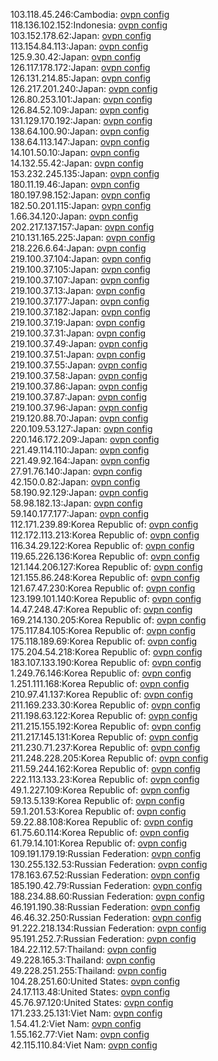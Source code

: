 103.118.45.246:Cambodia: [ovpn config](vpn/103_118_45_246.ovpn)  
118.136.102.152:Indonesia: [ovpn config](vpn/118_136_102_152.ovpn)  
103.152.178.62:Japan: [ovpn config](vpn/103_152_178_62.ovpn)  
113.154.84.113:Japan: [ovpn config](vpn/113_154_84_113.ovpn)  
125.9.30.42:Japan: [ovpn config](vpn/125_9_30_42.ovpn)  
126.117.178.172:Japan: [ovpn config](vpn/126_117_178_172.ovpn)  
126.131.214.85:Japan: [ovpn config](vpn/126_131_214_85.ovpn)  
126.217.201.240:Japan: [ovpn config](vpn/126_217_201_240.ovpn)  
126.80.253.101:Japan: [ovpn config](vpn/126_80_253_101.ovpn)  
126.84.52.109:Japan: [ovpn config](vpn/126_84_52_109.ovpn)  
131.129.170.192:Japan: [ovpn config](vpn/131_129_170_192.ovpn)  
138.64.100.90:Japan: [ovpn config](vpn/138_64_100_90.ovpn)  
138.64.113.147:Japan: [ovpn config](vpn/138_64_113_147.ovpn)  
14.101.50.10:Japan: [ovpn config](vpn/14_101_50_10.ovpn)  
14.132.55.42:Japan: [ovpn config](vpn/14_132_55_42.ovpn)  
153.232.245.135:Japan: [ovpn config](vpn/153_232_245_135.ovpn)  
180.11.19.46:Japan: [ovpn config](vpn/180_11_19_46.ovpn)  
180.197.98.152:Japan: [ovpn config](vpn/180_197_98_152.ovpn)  
182.50.201.115:Japan: [ovpn config](vpn/182_50_201_115.ovpn)  
1.66.34.120:Japan: [ovpn config](vpn/1_66_34_120.ovpn)  
202.217.137.157:Japan: [ovpn config](vpn/202_217_137_157.ovpn)  
210.131.165.225:Japan: [ovpn config](vpn/210_131_165_225.ovpn)  
218.226.6.64:Japan: [ovpn config](vpn/218_226_6_64.ovpn)  
219.100.37.104:Japan: [ovpn config](vpn/219_100_37_104.ovpn)  
219.100.37.105:Japan: [ovpn config](vpn/219_100_37_105.ovpn)  
219.100.37.107:Japan: [ovpn config](vpn/219_100_37_107.ovpn)  
219.100.37.13:Japan: [ovpn config](vpn/219_100_37_13.ovpn)  
219.100.37.177:Japan: [ovpn config](vpn/219_100_37_177.ovpn)  
219.100.37.182:Japan: [ovpn config](vpn/219_100_37_182.ovpn)  
219.100.37.19:Japan: [ovpn config](vpn/219_100_37_19.ovpn)  
219.100.37.31:Japan: [ovpn config](vpn/219_100_37_31.ovpn)  
219.100.37.49:Japan: [ovpn config](vpn/219_100_37_49.ovpn)  
219.100.37.51:Japan: [ovpn config](vpn/219_100_37_51.ovpn)  
219.100.37.55:Japan: [ovpn config](vpn/219_100_37_55.ovpn)  
219.100.37.58:Japan: [ovpn config](vpn/219_100_37_58.ovpn)  
219.100.37.86:Japan: [ovpn config](vpn/219_100_37_86.ovpn)  
219.100.37.87:Japan: [ovpn config](vpn/219_100_37_87.ovpn)  
219.100.37.96:Japan: [ovpn config](vpn/219_100_37_96.ovpn)  
219.120.88.70:Japan: [ovpn config](vpn/219_120_88_70.ovpn)  
220.109.53.127:Japan: [ovpn config](vpn/220_109_53_127.ovpn)  
220.146.172.209:Japan: [ovpn config](vpn/220_146_172_209.ovpn)  
221.49.114.110:Japan: [ovpn config](vpn/221_49_114_110.ovpn)  
221.49.92.164:Japan: [ovpn config](vpn/221_49_92_164.ovpn)  
27.91.76.140:Japan: [ovpn config](vpn/27_91_76_140.ovpn)  
42.150.0.82:Japan: [ovpn config](vpn/42_150_0_82.ovpn)  
58.190.92.129:Japan: [ovpn config](vpn/58_190_92_129.ovpn)  
58.98.182.13:Japan: [ovpn config](vpn/58_98_182_13.ovpn)  
59.140.177.177:Japan: [ovpn config](vpn/59_140_177_177.ovpn)  
112.171.239.89:Korea Republic of: [ovpn config](vpn/112_171_239_89.ovpn)  
112.172.113.213:Korea Republic of: [ovpn config](vpn/112_172_113_213.ovpn)  
116.34.29.122:Korea Republic of: [ovpn config](vpn/116_34_29_122.ovpn)  
119.65.226.136:Korea Republic of: [ovpn config](vpn/119_65_226_136.ovpn)  
121.144.206.127:Korea Republic of: [ovpn config](vpn/121_144_206_127.ovpn)  
121.155.86.248:Korea Republic of: [ovpn config](vpn/121_155_86_248.ovpn)  
121.67.47.230:Korea Republic of: [ovpn config](vpn/121_67_47_230.ovpn)  
123.199.101.140:Korea Republic of: [ovpn config](vpn/123_199_101_140.ovpn)  
14.47.248.47:Korea Republic of: [ovpn config](vpn/14_47_248_47.ovpn)  
169.214.130.205:Korea Republic of: [ovpn config](vpn/169_214_130_205.ovpn)  
175.117.84.105:Korea Republic of: [ovpn config](vpn/175_117_84_105.ovpn)  
175.118.189.69:Korea Republic of: [ovpn config](vpn/175_118_189_69.ovpn)  
175.204.54.218:Korea Republic of: [ovpn config](vpn/175_204_54_218.ovpn)  
183.107.133.190:Korea Republic of: [ovpn config](vpn/183_107_133_190.ovpn)  
1.249.76.146:Korea Republic of: [ovpn config](vpn/1_249_76_146.ovpn)  
1.251.111.168:Korea Republic of: [ovpn config](vpn/1_251_111_168.ovpn)  
210.97.41.137:Korea Republic of: [ovpn config](vpn/210_97_41_137.ovpn)  
211.169.233.30:Korea Republic of: [ovpn config](vpn/211_169_233_30.ovpn)  
211.198.63.122:Korea Republic of: [ovpn config](vpn/211_198_63_122.ovpn)  
211.215.155.192:Korea Republic of: [ovpn config](vpn/211_215_155_192.ovpn)  
211.217.145.131:Korea Republic of: [ovpn config](vpn/211_217_145_131.ovpn)  
211.230.71.237:Korea Republic of: [ovpn config](vpn/211_230_71_237.ovpn)  
211.248.228.205:Korea Republic of: [ovpn config](vpn/211_248_228_205.ovpn)  
211.59.244.162:Korea Republic of: [ovpn config](vpn/211_59_244_162.ovpn)  
222.113.133.23:Korea Republic of: [ovpn config](vpn/222_113_133_23.ovpn)  
49.1.227.109:Korea Republic of: [ovpn config](vpn/49_1_227_109.ovpn)  
59.13.5.139:Korea Republic of: [ovpn config](vpn/59_13_5_139.ovpn)  
59.1.201.53:Korea Republic of: [ovpn config](vpn/59_1_201_53.ovpn)  
59.22.88.108:Korea Republic of: [ovpn config](vpn/59_22_88_108.ovpn)  
61.75.60.114:Korea Republic of: [ovpn config](vpn/61_75_60_114.ovpn)  
61.79.14.101:Korea Republic of: [ovpn config](vpn/61_79_14_101.ovpn)  
109.191.179.19:Russian Federation: [ovpn config](vpn/109_191_179_19.ovpn)  
130.255.132.53:Russian Federation: [ovpn config](vpn/130_255_132_53.ovpn)  
178.163.67.52:Russian Federation: [ovpn config](vpn/178_163_67_52.ovpn)  
185.190.42.79:Russian Federation: [ovpn config](vpn/185_190_42_79.ovpn)  
188.234.88.60:Russian Federation: [ovpn config](vpn/188_234_88_60.ovpn)  
46.191.190.38:Russian Federation: [ovpn config](vpn/46_191_190_38.ovpn)  
46.46.32.250:Russian Federation: [ovpn config](vpn/46_46_32_250.ovpn)  
91.222.218.134:Russian Federation: [ovpn config](vpn/91_222_218_134.ovpn)  
95.191.252.7:Russian Federation: [ovpn config](vpn/95_191_252_7.ovpn)  
184.22.112.57:Thailand: [ovpn config](vpn/184_22_112_57.ovpn)  
49.228.165.3:Thailand: [ovpn config](vpn/49_228_165_3.ovpn)  
49.228.251.255:Thailand: [ovpn config](vpn/49_228_251_255.ovpn)  
104.28.251.60:United States: [ovpn config](vpn/104_28_251_60.ovpn)  
24.17.113.48:United States: [ovpn config](vpn/24_17_113_48.ovpn)  
45.76.97.120:United States: [ovpn config](vpn/45_76_97_120.ovpn)  
171.233.25.131:Viet Nam: [ovpn config](vpn/171_233_25_131.ovpn)  
1.54.41.2:Viet Nam: [ovpn config](vpn/1_54_41_2.ovpn)  
1.55.162.77:Viet Nam: [ovpn config](vpn/1_55_162_77.ovpn)  
42.115.110.84:Viet Nam: [ovpn config](vpn/42_115_110_84.ovpn)  
